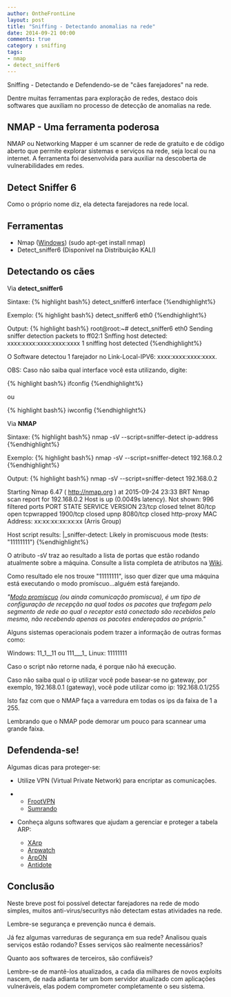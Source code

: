 ```yaml
---
author: OntheFrontLine
layout: post
title: "Sniffing - Detectando anomalias na rede"
date: 2014-09-21 00:00
comments: true
category : sniffing
tags:
- nmap
- detect_sniffer6
---
```


Sniffing - Detectando e Defendendo-se de "cães farejadores" na rede.

Dentre muitas ferramentas para exploração de redes, destaco dois softwares que auxiliam no processo de detecção de anomalias na rede.
 
## NMAP - Uma ferramenta poderosa ##

NMAP ou Networking Mapper é um scanner de rede de gratuito e de código aberto que permite explorar sistemas e serviços na rede, seja local ou na internet. A ferramenta foi desenvolvida para auxiliar na descoberta de vulnerabilidades em redes.  


## Detect Sniffer 6 ##

Como o próprio nome diz, ela detecta farejadores na rede local. 

## Ferramentas ##

+ Nmap ([Windows](https://nmap.org/download.html#windows "Download Nmap for Windows")) (sudo apt-get install nmap)
+ Detect_sniffer6 (Disponível na Distribuição KALI)



## Detectando os cães ##

Via **detect_sniffer6**

Sintaxe: 
{% highlight bash%}
detect_sniffer6 interface 
{%endhighlight%}

Exemplo:
{% highlight bash%}
detect_sniffer6 eth0 
{%endhighlight%}

Output:
{% highlight bash%}
root@root:~# detect_sniffer6 eth0
Sending sniffer detection packets to ff02:1
 Snffing host detected: xxxx:xxxx:xxxx:xxxx:xxxx
1 sniffing host detected 
{%endhighlight%}

O Software detectou 1 farejador no Link-Local-IPV6:
xxxx:xxxx:xxxx:xxxx.

OBS: Caso não saiba qual interface você esta utilizando, digite:

{% highlight bash%}
ifconfig 
{%endhighlight%}

ou 

{% highlight bash%}
iwconfig
{%endhighlight%}



Via **NMAP**

Sintaxe: 
{% highlight bash%}
nmap -sV --script=sniffer-detect ip-address 
{%endhighlight%}

Exemplo:
{% highlight bash%}
nmap -sV --script=sniffer-detect 192.168.0.2 
{%endhighlight%}

Output:
{% highlight bash%}
nmap -sV --script=sniffer-detect 192.168.0.2

Starting Nmap 6.47 ( http://nmap.org ) at 2015-09-24 23:33 BRT
Nmap scan report for 192.168.0.2
Host is up (0.0049s latency).
Not shown: 996 filtered ports
PORT     STATE  SERVICE    VERSION
23/tcp   closed telnet
80/tcp   open   tcpwrapped
1900/tcp closed upnp
8080/tcp closed http-proxy
MAC Address: xx:xx:xx:xx:xx:xx (Arris Group)

Host script results:
|_sniffer-detect: Likely in promiscuous mode  (tests: "11111111")
{%endhighlight%}

O atributo -sV traz ao resultado a lista de portas que estão rodando atualmente sobre a máquina. Consulte a lista completa de atributos na [Wiki](http://wiki.ubuntu-br.org/Nmap "Wiki do NMAP").

Como resultado ele nos trouxe "11111111", isso quer dizer que uma máquina está executando o modo promíscuo...alguém está farejando.

*"[Modo promíscuo](https://pt.wikipedia.org/wiki/Modo_prom%C3%ADscuo "Definição de modo promíscuo") (ou ainda comunicação promíscua), é um tipo de configuração de recepção na qual todos os pacotes que trafegam pelo segmento de rede ao qual o receptor está conectado são recebidos pelo mesmo, não recebendo apenas os pacotes endereçados ao próprio."* 

Alguns sistemas operacionais podem trazer a informação de outras formas como: 

Windows: 11_1__11 ou 111___1_
Linux: 11111111 

Caso o script não retorne nada, é porque não há execução.

Caso não saiba qual o ip utilizar você pode basear-se no gateway, por exemplo, 192.168.0.1 (gateway), você pode utilizar como ip: 192.168.0.1/255 

Isto faz com que o NMAP faça a varredura em todas os ips da faixa de 1 a 255. 

Lembrando que o NMAP pode demorar um pouco para scannear uma grande faixa.

## Defendenda-se! ##

Algumas dicas para proteger-se:

+ Utilize VPN (Virtual Private Network) para encriptar as comunicações. 
+ 
	+ [FrootVPN](http://frootvpn.com/ "FrootVPN")
	+ [Sumrando](https://www2.sumrando.com/pricing.aspx "Sumrando")

+ Conheça alguns softwares que ajudam a gerenciar e proteger a tabela ARP:

	+ [XArp](http://www.chrismc.de/development/xarp/ "XArp")
	+ [Arpwatch](http://www.vivaolinux.com.br/artigo/Arpwatch-Detecte-em-sua-rede-ataques-de-Arp-Spoofing-Arp-Poisoning "Guia do ArpWatch")
	+ [ArpON](http://arpon.sourceforge.net/download.html "ArpON Download")
	+ [Antidote](http://sourceforge.net/projects/antidote/ "Antidote on SourceForge")
	


## Conclusão ##

Neste breve post foi possível detectar farejadores na rede de modo simples, muitos anti-virus/securitys não detectam estas atividades na rede. 

Lembre-se segurança e prevenção nunca é demais. 

Já fez algumas varreduras de segurança em sua rede?
Analisou quais serviços estão rodando?
Esses serviços são realmente necessários? 

Quanto aos softwares de terceiros, são confiáveis?

Lembre-se de mantê-los atualizados, a cada dia milhares de novos exploits nascem, de nada adianta ter um bom servidor atualizado com aplicações vulneráveis, elas podem comprometer completamente o seu sistema. 




